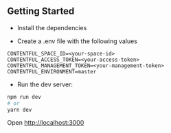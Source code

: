## Getting Started

- Install the dependencies

- Create a .env file with the following values

```
CONTENTFUL_SPACE_ID=<your-space-id>
CONTENTFUL_ACCESS_TOKEN=<your-access-token>
CONTENTFUL_MANAGEMENT_TOKEN=<your-management-token>
CONTENTFUL_ENVIRONMENT=master
```

- Run the dev server:

```bash
npm run dev
# or
yarn dev
```

Open [http://localhost:3000](http://localhost:3000)
